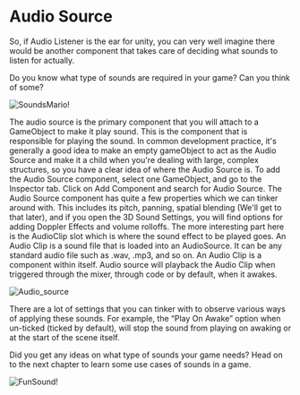 # Audio Source

So, if Audio Listener is the ear for unity, you can very well imagine there would be another component that takes care of deciding what sounds to listen for actually.

Do you know what type of sounds are required in your game? Can you think of some?

![SoundsMario!](https://media.giphy.com/media/1wh06XT53tPGw/giphy.gif)

The audio source is the primary component that you will attach to a GameObject to make it play sound. This is the component that is responsible for playing the sound. In common development practice, it's generally a good idea to make an empty gameObject to act as the Audio Source and make it a child when you're dealing with large, complex structures, so you have a clear idea of where the Audio Source is.
To add the Audio Source component, select one GameObject, and go to the Inspector tab. Click on Add Component and search for Audio Source.
The Audio Source component has quite a few properties which we can tinker around with. This includes its pitch, panning, spatial blending (We'll get to that later), and if you open the 3D Sound Settings, you will find options for adding Doppler Effects and volume rolloffs.
The more interesting part here is the AudioClip slot which is where the sound effect to be played goes. An Audio Clip is a sound file that is loaded into an AudioSource. It can be any standard audio file such as .wav, .mp3, and so on. An Audio Clip is a component within itself. Audio source will playback the Audio Clip when triggered through the mixer, through code or by default, when it awakes.

![Audio_source](https://user-images.githubusercontent.com/44625252/152986666-b1100971-9cfe-436c-9754-54dbf92e24ff.png)

There are a lot of settings that you can tinker with to observe various ways of applying these sounds. For example, the “Play On Awake” option when un-ticked (ticked by default), will stop the sound from playing on awaking or at the start of the scene itself.

Did you get any ideas on what type of sounds your game needs? Head on to the next chapter to learn some use cases of sounds in a game.

![FunSound!](https://media.giphy.com/media/6KJFtVNjv7sNoBZSZY/giphy.gif)
